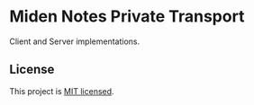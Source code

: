# Miden Notes Private Transport

Client and Server implementations.

## License
This project is [MIT licensed](../../LICENSE).
